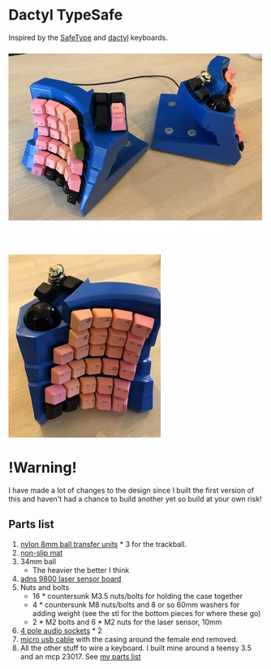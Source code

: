 # Dactyl TypeSafe
Inspired by the [SafeType](https://safetype.com/index.php) and [dactyl](https://github.com/adereth/dactyl-keyboard) keyboards.
![both](typesafe-both.jpg)
![right](typesafe-right.jpg)

# !Warning!
I have made a lot of changes to the design since I built the first version of this and haven't had a chance to build another yet so build at your own risk!

## Parts list
1. [nylon 8mm ball transfer units](https://www.aliexpress.com/item/32839736943.html) * 3 for the trackball.
2. [non-slip mat](https://www.amazon.com/ROOS-Self-Stick-Anti-Skid-Furniture-Protectors/dp/B01K7JFXAA)
3. 34mm ball
    - The heavier the better I think
3. [adns 9800 laser sensor board](https://www.tindie.com/products/jkicklighter/adns-9800-laser-motion-sensor/)
4. Nuts and bolts
    - 16 * countersunk M3.5 nuts/bolts for holding the case together
    - 4 * countersunk M8 nuts/bolts and 8 or so 60mm washers for adding weight (see the stl for the bottom pieces for where these go)
    - 2 * M2 bolts and 6 * M2 nuts for the laser sensor, 10mm
5. [4 pole audio sockets](https://www.aliexpress.com/item/4000105730426.html) * 2
6. [micro usb cable](https://www.amazon.com/UGREEN-Adapter-Samsung-Controller-Android/dp/B00N9S9Z0G) with the casing around the female end removed.
7. All the other stuff to wire a keyboard. I built mine around a teensy 3.5 and an mcp 23017. See [my parts list](teensy3#parts-list)
